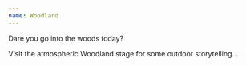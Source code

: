 ```yaml
---
name: Woodland
---
```


Dare you go into the woods today?

Visit the atmospheric Woodland stage for some outdoor storytelling...